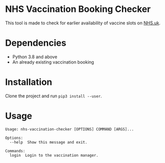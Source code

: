# NHS Vaccination Booking Checker

This tool is made to check for earlier availability of vaccine slots on [NHS.uk](https://nhs.uk).

# Dependencies
- Python 3.8 and above
- An already existing vaccination booking

# Installation
Clone the project and run `pip3 install --user`.

# Usage
```
Usage: nhs-vaccination-checker [OPTIONS] COMMAND [ARGS]...

Options:
  --help  Show this message and exit.

Commands:
  login  Login to the vaccination manager.
```